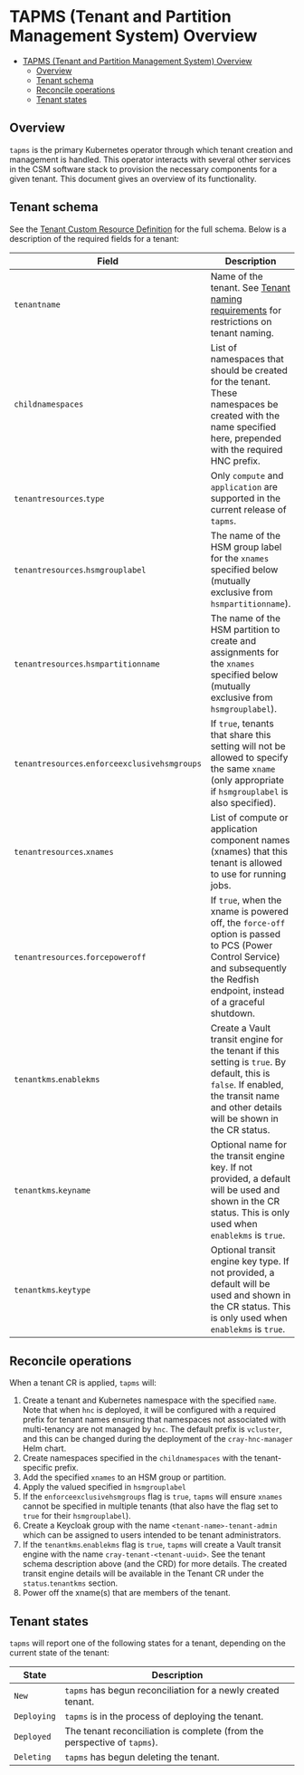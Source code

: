 # TAPMS (Tenant and Partition Management System) Overview

- [TAPMS (Tenant and Partition Management System) Overview](#tapms-tenant-and-partition-management-system-overview)
  - [Overview](#overview)
  - [Tenant schema](#tenant-schema)
  - [Reconcile operations](#reconcile-operations)
  - [Tenant states](#tenant-states)

## Overview

`tapms` is the primary Kubernetes operator through which tenant creation and management is handled.
This operator interacts with several other services in the CSM software stack to provision the necessary components for a given tenant.
This document gives an overview of its functionality.

## Tenant schema

See the [Tenant Custom Resource Definition](https://github.com/Cray-HPE/cray-tapms-operator/blob/main/config/crd/bases/tapms.hpe.com_tenants.yaml) for the full schema. Below is a description of the required fields for a tenant:

| Field | Description |
| ----- | ----------- |
| `tenantname` | Name of the tenant. See [Tenant naming requirements](CrayHncManager.md#tenant-naming-requirements) for restrictions on tenant naming. |
| `childnamespaces` | List of namespaces that should be created for the tenant. These namespaces be created with the name specified here, prepended with the required HNC prefix. |
| `tenantresources`.`type` | Only `compute` and `application` are supported in the current release of `tapms`. |
| `tenantresources`.`hsmgrouplabel` | The name of the HSM group label for the `xnames` specified below (mutually exclusive from `hsmpartitionname`). |
| `tenantresources`.`hsmpartitionname` | The name of the HSM partition to create and assignments for the `xnames` specified below  (mutually exclusive from `hsmgrouplabel`). |
| `tenantresources`.`enforceexclusivehsmgroups` | If `true`, tenants that share this setting will not be allowed to specify the same `xname` (only appropriate if `hsmgrouplabel` is also specified). |
| `tenantresources`.`xnames` | List of compute or application component names (xnames) that this tenant is allowed to use for running jobs. |
| `tenantresources`.`forcepoweroff` | If `true`, when the xname is powered off, the `force-off` option is passed to PCS (Power Control Service) and subsequently the Redfish endpoint, instead of a graceful shutdown. |
| `tenantkms`.`enablekms` | Create a Vault transit engine for the tenant if this setting is `true`. By default, this is `false`. If enabled, the transit name and other details will be shown in the CR status.|
| `tenantkms`.`keyname` | Optional name for the transit engine key. If not provided, a default will be used and shown in the CR status. This is only used when `enablekms` is `true`.|
| `tenantkms`.`keytype` | Optional transit engine key type. If not provided, a default will be used and shown in the CR status. This is only used when `enablekms` is `true`.|

## Reconcile operations

When a tenant CR is applied, `tapms` will:

1. Create a tenant and Kubernetes namespace with the specified `name`.
   Note that when `hnc` is deployed, it will be configured with a required prefix for tenant names ensuring that namespaces not associated with multi-tenancy are not managed by `hnc`.
   The default prefix is `vcluster`, and this can be changed during the deployment of the `cray-hnc-manager` Helm chart.
1. Create namespaces specified in the `childnamespaces` with the tenant-specific prefix.
1. Add the specified `xnames` to an HSM group or partition.
1. Apply the valued specified in `hsmgrouplabel`
1. If the `enforceexclusivehsmgroups` flag is `true`, `tapms` will ensure `xnames` cannot be specified in multiple tenants (that also have the flag set to `true` for their `hsmgrouplabel`).
1. Create a Keycloak group with the name `<tenant-name>-tenant-admin` which can be assigned to users intended to be tenant administrators.
1. If the `tenantkms`.`enablekms` flag is `true`, `tapms` will create a Vault transit engine with the name `cray-tenant-<tenant-uuid>`. See the tenant schema description above (and the CRD) for more details. The created transit engine details will be available in the Tenant CR under the `status`.`tenantkms` section.
1. Power off the xname(s) that are members of the tenant.

## Tenant states

`tapms` will report one of the following states for a tenant, depending on the current state of the tenant:

| State | Description |
| ----- | ----------- |
| `New` | `tapms` has begun reconciliation for a newly created tenant. |
| `Deploying` | `tapms` is in the process of deploying the tenant. |
| `Deployed` | The tenant reconciliation is complete (from the perspective of `tapms`). |
| `Deleting` | `tapms` has begun deleting the tenant. |
